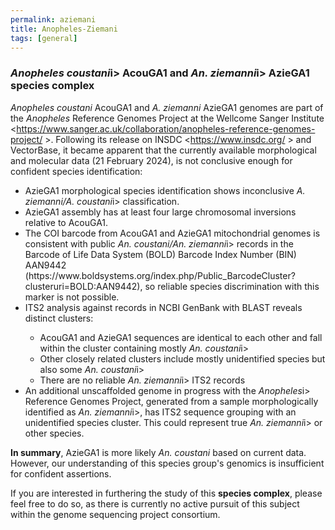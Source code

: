 ```yaml
---
permalink: aziemani
title: Anopheles-Ziemani
tags: [general]
---
```


<!-- no need for a title in this page -->

<div class="static-content">
<!-- use h3 for headings -->

<h3><i>Anopheles coustani</i>i> AcouGA1 and <i>An. ziemanni</i>i> AzieGA1 species complex</h3>

<i>Anopheles coustani</i> AcouGA1 and <i>A. ziemanni</i> AzieGA1 genomes are part of the <i>Anopheles</i> Reference Genomes Project at the Wellcome Sanger Institute <https://www.sanger.ac.uk/collaboration/anopheles-reference-genomes-project/ >. Following its release on INSDC <https://www.insdc.org/ > and VectorBase, it became apparent that the currently available morphological and molecular data (21 February 2024), is not conclusive enough for confident species identification: 

<ul>
  <li>AzieGA1 morphological species identification shows inconclusive <i>A. ziemanni/A. coustani</i>i> classification.</li>
  <li>AzieGA1 assembly has at least four large chromosomal inversions relative to AcouGA1.</li>
  <li>The COI barcode from AcouGA1 and AzieGA1 mitochondrial genomes is consistent with public <i>An. coustani/An. ziemanni</i>i> records in the Barcode of Life Data System (BOLD) Barcode Index Number (BIN) AAN9442 (https://www.boldsystems.org/index.php/Public_BarcodeCluster?clusteruri=BOLD:AAN9442), so reliable species discrimination with this marker is not possible.</li>
    <li>ITS2 analysis against records in NCBI GenBank with BLAST reveals distinct clusters: </li>

<ul>
  <li>AcouGA1 and AzieGA1 sequences are identical to each other and fall within the cluster containing mostly <i>An. coustani</i>i></li>
  <li> Other closely related clusters include mostly unidentified species but also some <i>An. coustani</i>i></li>
  <li> There are no reliable <i>An. ziemanni</i>i> ITS2 records</li>
</ul>
  
  <li>An additional unscaffolded genome in progress with the <i>Anopheles</i>i> Reference Genomes Project, generated from a sample morphologically identified as <i>An. ziemanni</i>i>, has ITS2 sequence grouping with an unidentified species cluster. This could represent true <i>An. ziemanni</i>i> or other species. </li>

</ul>

<b>In summary</b>, AzieGA1 is more likely <i>An. coustani</i> based on current data. However, our understanding of this species group's genomics is insufficient for confident assertions.

If you are interested in furthering the study of this <b>species complex</b>, please feel free to do so, as there is currently no active pursuit of this subject within the genome sequencing project consortium. 



</div>
